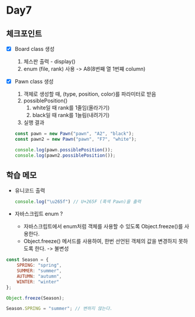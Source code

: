 # Day7

## 체크포인트
- [x] Board class 생성
    1. 체스판 출력 - display()
    2. enum (file, rank) 사용 -> A8(8번째 열 1번쨰 column)

- [x] Pawn class 생성
    1. 객체로 생성할 때, (type, position, color)를 파라미터로 받음
    2. possiblePosition()
       1. white일 때 rank를 1줄임(올라가기)
       2. black일 때 rank를 1늘림(내려가기) 
    3. 실행 결과
    ```javascript
    const pawn = new Pawn("pawn", "A2", "black");
    const pawn2 = new Pawn("pawn", "F7", "white");

    console.log(pawn.possiblePosition());
    console.log(pawn2.possiblePosition());
    ```
## 학습 메모

- 유니코드 출력
  ```javascript
  console.log("\u265f") // U+265F (흑색 Pawn)을 출력
  ```

-  자바스크립트 enum ?
   - 자바스크립트에서 enum처럼 객체를 사용할 수 있도록 Object.freeze()를 사용한다. 
   - Object.freeze() 메서드를 사용하여, 한번 선언된 객체의 값을 변경하지 못하도록 한다. -> 불변성
```javascript
const Season = {
    SPRING: "spring",
    SUMMER: "summer",
    AUTUMN: "autumn",
    WINTER: "winter"
};

Object.freeze(Season);

Season.SPRING = "summer"; // 변하지 않는다.
```
